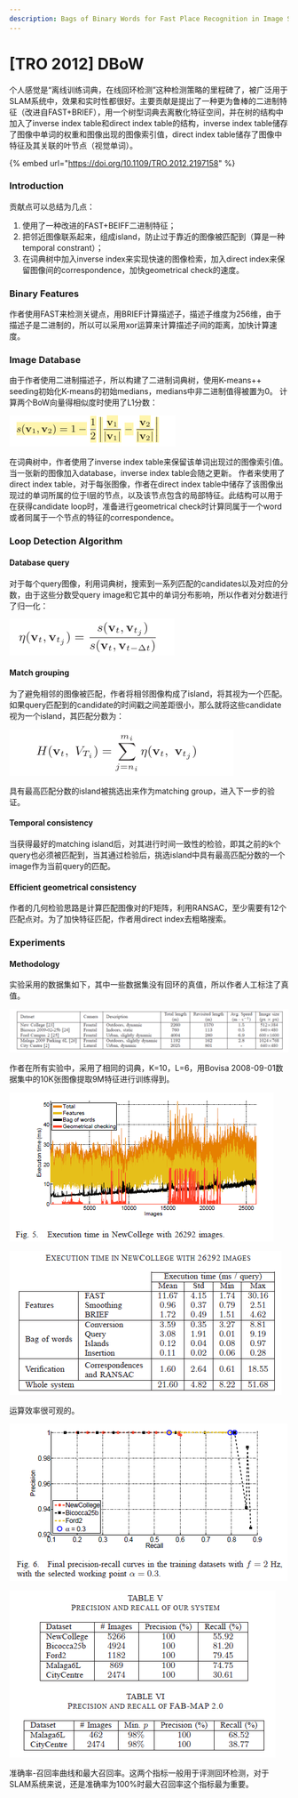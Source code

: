 ```yaml
---
description: Bags of Binary Words for Fast Place Recognition in Image Sequences
---
```


# \[TRO 2012] DBoW

个人感觉是“离线训练词典，在线回环检测”这种检测策略的里程碑了，被广泛用于SLAM系统中，效果和实时性都很好。主要贡献是提出了一种更为鲁棒的二进制特征（改进自FAST+BRIEF），用一个树型词典去离散化特征空间，并在树的结构中加入了inverse index table和direct index table的结构，inverse index table储存了图像中单词的权重和图像出现的图像索引值，direct index table储存了图像中特征及其关联的叶节点（视觉单词）。

{% embed url="https://doi.org/10.1109/TRO.2012.2197158" %}

### Introduction

贡献点可以总结为几点：

1. 使用了一种改进的FAST+BEIFF二进制特征；
2. 把邻近图像联系起来，组成island，防止过于靠近的图像被匹配到（算是一种temporal constrant）；
3. 在词典树中加入inverse index来实现快速的图像检索，加入direct index来保留图像间的correspondence，加快geometrical check的速度。

### Binary Features

作者使用FAST来检测关键点，用BRIEF计算描述子，描述子维度为256维，由于描述子是二进制的，所以可以采用xor运算来计算描述子间的距离，加快计算速度。

### Image Database

由于作者使用二进制描述子，所以构建了二进制词典树，使用K-means++ seeding初始化K-means的初始medians，medians中非二进制值得被置为0。 计算两个BoW向量得相似度时使用了L1分数：&#x20;

![](../../../.gitbook/assets/1610877692854.png)

在词典树中，作者使用了inverse index table来保留该单词出现过的图像索引值。当一张新的图像加入database，inverse index table会随之更新。 作者来使用了direct index table，对于每张图像，作者在direct index table中储存了该图像出现过的单词所属的位于l层的节点，以及该节点包含的局部特征。此结构可以用于在获得candidate loop时，准备进行geometrical check时计算同属于一个word或者同属于一个节点的特征的correspondence。

### Loop Detection Algorithm

#### Database query

对于每个query图像，利用词典树，搜索到一系列匹配的candidates以及对应的分数，由于这些分数受query image和它其中的单词分布影响，所以作者对分数进行了归一化：&#x20;

![](../../../.gitbook/assets/1610877572685.png)

#### Match grouping

为了避免相邻的图像被匹配，作者将相邻图像构成了island，将其视为一个匹配。如果query匹配到的candidate的时间戳之间差距很小，那么就将这些candidate视为一个island，其匹配分数为：&#x20;

![](../../../.gitbook/assets/1610877580156.png)

具有最高匹配分数的island被挑选出来作为matching group，进入下一步的验证。

#### Temporal consistency

当获得最好的matching island后，对其进行时间一致性的检验，即其之前的k个query也必须被匹配到，当其通过检验后，挑选island中具有最高匹配分数的一个image作为当前query的匹配。

#### Efficient geometrical consistency

作者的几何检验思路是计算匹配图像对的F矩阵，利用RANSAC，至少需要有12个匹配点对。为了加快特征匹配，作者用direct index去粗略搜索。

### Experiments

#### Methodology

实验采用的数据集如下，其中一些数据集没有回环的真值，所以作者人工标注了真值。&#x20;

![](../../../.gitbook/assets/1615513844713.png)

作者在所有实验中，采用了相同的词典，K=10，L=6，用Bovisa 2008-09-01数据集中的10K张图像提取9M特征进行训练得到。&#x20;

![](../../../.gitbook/assets/1615514039431.png)

![](../../../.gitbook/assets/1615514073268.png)

运算效率很可观的。&#x20;

![](../../../.gitbook/assets/1615514114852.png)

![](../../../.gitbook/assets/1615514141134.png)

准确率-召回率曲线和最大召回率。这两个指标一般用于评测回环检测，对于SLAM系统来说，还是准确率为100%时最大召回率这个指标最为重要。
